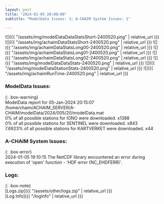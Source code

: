 ```yaml
---
layout: post
title: "2024-01-05 20:00:00"
subtitle: "ModelData Issues: 3; A-CHAIM System Issues: 1"

---
```


![]({{ "/assets/img/modelDataDataStatsShort-2400520.png" | relative_url }})
![]({{ "/assets/img/achaimDataStatsShort-2400520.png" | relative_url }})
![]({{ "/assets/img/achaimDataStatsLong00-2400520.png" | relative_url }})
![]({{ "/assets/img/achaimDataStatsLong01-2400520.png" | relative_url }})
![]({{ "/assets/img/achaimDataStatsLong02-2400520.png" | relative_url }})
![]({{ "/assets/img/modelDataDataStats-2400520.png" | relative_url }})
![]({{ "/assets/img/modelDataStationStats-2400520.png" | relative_url }})
![]({{ "/assets/img/achaimRunTime-2400520.png" | relative_url }})


### ModelData Issues:  
  
{: .box-warning}  
 ModelData report for 05-Jan-2024 20:15:07   
 /home/chaim/ACHAIM_SERVER/A-CHAIM/modelData/2024/005/20/modelData.mat   
 0% of all possible stations for IONO were downloaded. x1388   
 0% of all possible stations for SENTINEL were downloaded. x843   
 7.6923% of all possible stations for KARTVERKET were downloaded. x44   
  
### A-CHAIM System Issues:  
  
{: .box-error}  
2024-01-05 19:10:15 The NetCDF library encountered an error during execution of 'open' function - 'HDF error (NC_EHDFERR)'.  

### Logs:  
  
{: .box-note}  
[Logs.zip]({{ "/assets/other/logs.zip" | relative_url }})  
[Log Info]({{ "/logInfo" | relative_url }})  

